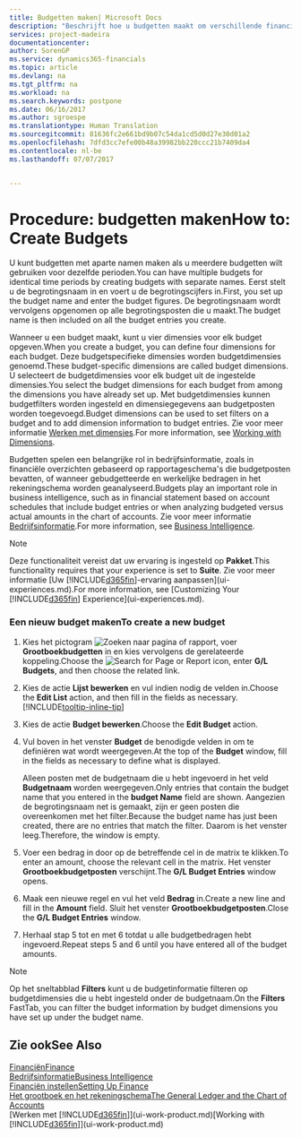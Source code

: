```yaml
---
title: Budgetten maken| Microsoft Docs
description: "Beschrijft hoe u budgetten maakt om verschillende financiële activiteiten te prognosticeren en dimensies toewijst voor bedrijfsinformatiedoeleinden."
services: project-madeira
documentationcenter: 
author: SorenGP
ms.service: dynamics365-financials
ms.topic: article
ms.devlang: na
ms.tgt_pltfrm: na
ms.workload: na
ms.search.keywords: postpone
ms.date: 06/16/2017
ms.author: sgroespe
ms.translationtype: Human Translation
ms.sourcegitcommit: 81636fc2e661bd9b07c54da1cd5d0d27e30d01a2
ms.openlocfilehash: 7dfd3cc7efe00b48a39982bb220ccc21b7409da4
ms.contentlocale: nl-be
ms.lasthandoff: 07/07/2017


---
```

# <a name="how-to-create--budgets"></a><span data-ttu-id="6df46-103">Procedure: budgetten maken</span><span class="sxs-lookup"><span data-stu-id="6df46-103">How to: Create  Budgets</span></span>
<span data-ttu-id="6df46-104">U kunt budgetten met aparte namen maken als u meerdere budgetten wilt gebruiken voor dezelfde perioden.</span><span class="sxs-lookup"><span data-stu-id="6df46-104">You can have multiple budgets for identical time periods by creating budgets with separate names.</span></span> <span data-ttu-id="6df46-105">Eerst stelt u de begrotingsnaam in en voert u de begrotingscijfers in.</span><span class="sxs-lookup"><span data-stu-id="6df46-105">First, you set up the budget name and enter the budget figures.</span></span> <span data-ttu-id="6df46-106">De begrotingsnaam wordt vervolgens opgenomen op alle begrotingsposten die u maakt.</span><span class="sxs-lookup"><span data-stu-id="6df46-106">The budget name is then included on all the budget entries you create.</span></span>  

 <span data-ttu-id="6df46-107">Wanneer u een budget maakt, kunt u vier dimensies voor elk budget opgeven.</span><span class="sxs-lookup"><span data-stu-id="6df46-107">When you create a budget, you can define four dimensions for each budget.</span></span> <span data-ttu-id="6df46-108">Deze budgetspecifieke dimensies worden budgetdimensies genoemd.</span><span class="sxs-lookup"><span data-stu-id="6df46-108">These budget\-specific dimensions are called budget dimensions.</span></span> <span data-ttu-id="6df46-109">U selecteert de budgetdimensies voor elk budget uit de ingestelde dimensies.</span><span class="sxs-lookup"><span data-stu-id="6df46-109">You select the budget dimensions for each budget from among the dimensions you have already set up.</span></span> <span data-ttu-id="6df46-110">Met budgetdimensies kunnen budgetfilters worden ingesteld en dimensiegegevens aan budgetposten worden toegevoegd.</span><span class="sxs-lookup"><span data-stu-id="6df46-110">Budget dimensions can be used to set filters on a budget and to add dimension information to budget entries.</span></span> <span data-ttu-id="6df46-111">Zie voor meer informatie [Werken met dimensies](finance-dimensions.md).</span><span class="sxs-lookup"><span data-stu-id="6df46-111">For more information, see [Working with Dimensions](finance-dimensions.md).</span></span>

 <span data-ttu-id="6df46-112">Budgetten spelen een belangrijke rol in bedrijfsinformatie, zoals in financiële overzichten gebaseerd op rapportageschema's die budgetposten bevatten, of wanneer gebudgetteerde en werkelijke bedragen in het rekeningschema worden geanalyseerd.</span><span class="sxs-lookup"><span data-stu-id="6df46-112">Budgets play an important role in business intelligence, such as in financial statement based on account schedules that include budget entries or when analyzing budgeted versus actual amounts in the chart of accounts.</span></span> <span data-ttu-id="6df46-113">Zie voor meer informatie [Bedrijfsinformatie](bi.md).</span><span class="sxs-lookup"><span data-stu-id="6df46-113">For more information, see [Business Intelligence](bi.md).</span></span>   

 > [!NOTE]  
>   <span data-ttu-id="6df46-114">Deze functionaliteit vereist dat uw ervaring is ingesteld op **Pakket**.</span><span class="sxs-lookup"><span data-stu-id="6df46-114">This functionality requires that your experience is set to **Suite**.</span></span> <span data-ttu-id="6df46-115">Zie voor meer informatie [Uw [!INCLUDE[d365fin](includes/d365fin_md.md)]-ervaring aanpassen](ui-experiences.md).</span><span class="sxs-lookup"><span data-stu-id="6df46-115">For more information, see [Customizing Your [!INCLUDE[d365fin](includes/d365fin_md.md)] Experience](ui-experiences.md).</span></span>  

### <a name="to-create-a-new-budget"></a><span data-ttu-id="6df46-116">Een nieuw budget maken</span><span class="sxs-lookup"><span data-stu-id="6df46-116">To create a new budget</span></span>  

1. <span data-ttu-id="6df46-117">Kies het pictogram ![Zoeken naar pagina of rapport](media/ui-search/search_small.png "pictogram Zoeken naar pagina of rapport"), voer **Grootboekbudgetten** in en kies vervolgens de gerelateerde koppeling.</span><span class="sxs-lookup"><span data-stu-id="6df46-117">Choose the ![Search for Page or Report](media/ui-search/search_small.png "Search for Page or Report icon") icon, enter **G/L Budgets**, and then choose the related link.</span></span>  
2. <span data-ttu-id="6df46-118">Kies de actie **Lijst bewerken** en vul indien nodig de velden in.</span><span class="sxs-lookup"><span data-stu-id="6df46-118">Choose the **Edit List** action, and then fill in the fields as necessary.</span></span> [!INCLUDE[tooltip-inline-tip](includes/tooltip-inline-tip_md.md)]  
3. <span data-ttu-id="6df46-119">Kies de actie **Budget bewerken**.</span><span class="sxs-lookup"><span data-stu-id="6df46-119">Choose the **Edit Budget** action.</span></span>
4. <span data-ttu-id="6df46-120">Vul boven in het venster **Budget** de benodigde velden in om te definiëren wat wordt weergegeven.</span><span class="sxs-lookup"><span data-stu-id="6df46-120">At the top of the **Budget** window, fill in the fields as necessary to define what is displayed.</span></span>  

    <span data-ttu-id="6df46-121">Alleen posten met de budgetnaam die u hebt ingevoerd in het veld **Budgetnaam** worden weergegeven.</span><span class="sxs-lookup"><span data-stu-id="6df46-121">Only entries that contain the budget name that you entered in the **budget Name** field are shown.</span></span> <span data-ttu-id="6df46-122">Aangezien de begrotingsnaam net is gemaakt, zijn er geen posten die overeenkomen met het filter.</span><span class="sxs-lookup"><span data-stu-id="6df46-122">Because the budget name has just been created, there are no entries that match the filter.</span></span> <span data-ttu-id="6df46-123">Daarom is het venster leeg.</span><span class="sxs-lookup"><span data-stu-id="6df46-123">Therefore, the window is empty.</span></span>  
5. <span data-ttu-id="6df46-124">Voer een bedrag in door op de betreffende cel in de matrix te klikken.</span><span class="sxs-lookup"><span data-stu-id="6df46-124">To enter an amount, choose the relevant cell in the matrix.</span></span> <span data-ttu-id="6df46-125">Het venster **Grootboekbudgetposten** verschijnt.</span><span class="sxs-lookup"><span data-stu-id="6df46-125">The **G/L Budget Entries** window opens.</span></span>  
6. <span data-ttu-id="6df46-126">Maak een nieuwe regel en vul het veld **Bedrag** in.</span><span class="sxs-lookup"><span data-stu-id="6df46-126">Create a new line and fill in the **Amount** field.</span></span> <span data-ttu-id="6df46-127">Sluit het venster **Grootboekbudgetposten**.</span><span class="sxs-lookup"><span data-stu-id="6df46-127">Close the **G/L Budget Entries** window.</span></span>  
7. <span data-ttu-id="6df46-128">Herhaal stap 5 tot en met 6 totdat u alle budgetbedragen hebt ingevoerd.</span><span class="sxs-lookup"><span data-stu-id="6df46-128">Repeat steps 5 and 6 until you have entered all of the budget amounts.</span></span>  

> [!NOTE]  
>  <span data-ttu-id="6df46-129">Op het sneltabblad **Filters** kunt u de budgetinformatie filteren op budgetdimensies die u hebt ingesteld onder de budgetnaam.</span><span class="sxs-lookup"><span data-stu-id="6df46-129">On the **Filters** FastTab, you can filter the budget information by budget dimensions you have set up under the budget name.</span></span>   

## <a name="see-also"></a><span data-ttu-id="6df46-130">Zie ook</span><span class="sxs-lookup"><span data-stu-id="6df46-130">See Also</span></span>
[<span data-ttu-id="6df46-131">Financiën</span><span class="sxs-lookup"><span data-stu-id="6df46-131">Finance</span></span>](finance.md)  
[<span data-ttu-id="6df46-132">Bedrijfsinformatie</span><span class="sxs-lookup"><span data-stu-id="6df46-132">Business Intelligence</span></span>](bi.md)  
[<span data-ttu-id="6df46-133">Financiën instellen</span><span class="sxs-lookup"><span data-stu-id="6df46-133">Setting Up Finance</span></span>](finance-setup-finance.md)  
[<span data-ttu-id="6df46-134">Het grootboek en het rekeningschema</span><span class="sxs-lookup"><span data-stu-id="6df46-134">The General Ledger and the Chart of Accounts</span></span>](finance-general-ledger.md)  
<span data-ttu-id="6df46-135">[Werken met [!INCLUDE[d365fin](includes/d365fin_md.md)]](ui-work-product.md)</span><span class="sxs-lookup"><span data-stu-id="6df46-135">[Working with [!INCLUDE[d365fin](includes/d365fin_md.md)]](ui-work-product.md)</span></span>  

